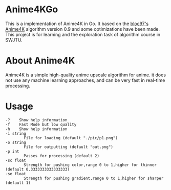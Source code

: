 # Anime4KGo
This is a implementation of Anime4K in Go. It based on the [bloc97's Anime4K](https://github.com/bloc97/Anime4K) algorithm version 0.9 and some optimizations have been made.  
This project is for learning and the exploration task of algorithm course in SWJTU.

# About Anime4K
Anime4K is a simple high-quality anime upscale algorithm for anime. it does not use any machine learning approaches, and can be very fast in real-time processing.

# Usage
    -?    Show help information
    -f    Fast Mode but low quality
    -h    Show help information
    -i string
            File for loading (default "./pic/p1.png")
    -o string
            File for outputting (default "out.png")
    -p int
            Passes for processing (default 2)
    -sc float
            Strength for pushing color,range 0 to 1,higher for thinner (default 0.3333333333333333)
    -se float
            Strength for pushing gradient,range 0 to 1,higher for sharper (default 1)
